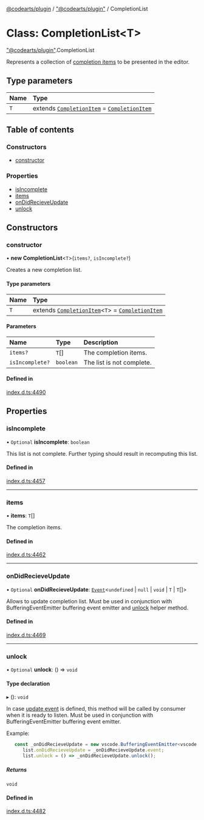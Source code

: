 [@codearts/plugin](../README.md) / ["@codearts/plugin"](../modules/_codearts_plugin_.md) / CompletionList

# Class: CompletionList<T\>

["@codearts/plugin"](../modules/_codearts_plugin_.md).CompletionList

Represents a collection of [completion items](codearts_plugin_.CompletionItem.md) to be presented
in the editor.

## Type parameters

| Name | Type |
| :------ | :------ |
| `T` | extends [`CompletionItem`](codearts_plugin_.CompletionItem.md) = [`CompletionItem`](codearts_plugin_.CompletionItem.md) |

## Table of contents

### Constructors

- [constructor](codearts_plugin_.CompletionList.md#constructor)

### Properties

- [isIncomplete](codearts_plugin_.CompletionList.md#isincomplete)
- [items](codearts_plugin_.CompletionList.md#items)
- [onDidRecieveUpdate](codearts_plugin_.CompletionList.md#ondidrecieveupdate)
- [unlock](codearts_plugin_.CompletionList.md#unlock)

## Constructors

### constructor

• **new CompletionList**<`T`\>(`items?`, `isIncomplete?`)

Creates a new completion list.

#### Type parameters

| Name | Type |
| :------ | :------ |
| `T` | extends [`CompletionItem`](codearts_plugin_.CompletionItem.md)<`T`\> = [`CompletionItem`](codearts_plugin_.CompletionItem.md) |

#### Parameters

| Name | Type | Description |
| :------ | :------ | :------ |
| `items?` | `T`[] | The completion items. |
| `isIncomplete?` | `boolean` | The list is not complete. |

#### Defined in

[index.d.ts:4490](https://github.com/shuyaqian/cloudide-plugin-api/blob/3fbdd11/index.d.ts#L4490)

## Properties

### isIncomplete

• `Optional` **isIncomplete**: `boolean`

This list is not complete. Further typing should result in recomputing
this list.

#### Defined in

[index.d.ts:4457](https://github.com/shuyaqian/cloudide-plugin-api/blob/3fbdd11/index.d.ts#L4457)

___

### items

• **items**: `T`[]

The completion items.

#### Defined in

[index.d.ts:4462](https://github.com/shuyaqian/cloudide-plugin-api/blob/3fbdd11/index.d.ts#L4462)

___

### onDidRecieveUpdate

• `Optional` **onDidRecieveUpdate**: [`Event`](../interfaces/codearts_plugin_.Event.md)<`undefined` \| ``null`` \| `void` \| `T` \| `T`[]\>

Allows to update completion list. Must be used in conjunction with BufferingEventEmitter buffering event emitter and [unlock](codearts_plugin_.CompletionList.md#unlock) helper method.

#### Defined in

[index.d.ts:4469](https://github.com/shuyaqian/cloudide-plugin-api/blob/3fbdd11/index.d.ts#L4469)

___

### unlock

• `Optional` **unlock**: () => `void`

#### Type declaration

▸ (): `void`

In case [update event](codearts_plugin_.CompletionList.md#ondidrecieveupdate) is defined, this method will be called by consumer when it is ready
to listen. Must be used in conjunction with BufferingEventEmitter buffering event emitter.

Example:

```ts
   const _onDidRecieveUpdate = new vscode.BufferingEventEmitter<vscode.CompletionItem[]>();
	  list.onDidRecieveUpdate = _onDidRecieveUpdate.event;
	  list.unlock = () => _onDidRecieveUpdate.unlock();
```

##### Returns

`void`

#### Defined in

[index.d.ts:4482](https://github.com/shuyaqian/cloudide-plugin-api/blob/3fbdd11/index.d.ts#L4482)
